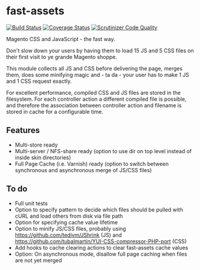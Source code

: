 fast-assets
===========

[![Build Status](https://travis-ci.org/janpapenbrock/fast-assets.svg)](https://travis-ci.org/janpapenbrock/fast-assets) [![Coverage Status](https://coveralls.io/repos/janpapenbrock/fast-assets/badge.png)](https://coveralls.io/r/janpapenbrock/fast-assets) [![Scrutinizer Code Quality](https://scrutinizer-ci.com/g/janpapenbrock/fast-assets/badges/quality-score.png?s=dda9c472028f7b38b3a06a3425d4a682b224282f)](https://scrutinizer-ci.com/g/janpapenbrock/fast-assets/)

Magento CSS and JavaScript - the fast way.

Don't slow down your users by having them to load 15 JS and 5 CSS files on their first visit to ye grande Magento shoppe.

This module collects all JS and CSS before delivering the page, merges them, does some minifying magic and - ta da - your user has to make 1 JS and 1 CSS request exactly.

For excellent performance, compiled CSS and JS files are stored in the filesystem. For each controller action a different compiled file is possible, and therefore the association between controller action and filename is stored in cache for a configurable time.

Features
--------

- Multi-store ready
- Multi-server / NFS-share ready (option to use dir on top level instead of inside skin directories)
- Full Page Cache (i.e. Varnish) ready (option to switch between synchronous and asynchronous merge of JS/CSS files)

To do
-----

- Full unit tests
- Option to specify pattern to decide which files should be pulled with cURL and load others from disk via file path
- Option for specifying cache value lifetime
- Option to minify JS/CSS files, probably using https://github.com/tedivm/JShrink (JS) and https://github.com/tubalmartin/YUI-CSS-compressor-PHP-port (CSS)
- Add hooks to cache clearing actions to clear fast-assets cache values
- Option: On asynchronous mode, disallow full page caching when files are not yet merged
